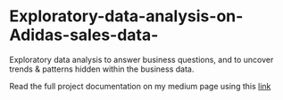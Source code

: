 # Exploratory-data-analysis-on-Adidas-sales-data-
Exploratory data analysis to answer business questions, and to uncover trends &amp; patterns hidden within the business data.

Read the full project documentation on my medium page using this [link](https://medium.com/@Bukola-Ogunjimi/exploratory-data-analysis-of-adidas-sales-data-using-r-programming-f1e84161a251)
